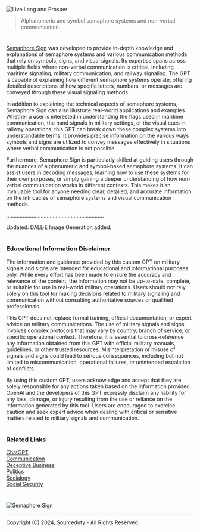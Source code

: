 ![Live Long and Prosper](https://github.com/user-attachments/assets/e15c313e-81a8-4054-a088-a13e99bdfad2)

> Alphanumeric and symbol semaphore systems and non-verbal communication.

#

[Semaphore Sign](https://chatgpt.com/g/g-lY6UQk1Gk-semaphore-sign) was developed to provide in-depth knowledge and explanations of semaphore systems and various communication methods that rely on symbols, signs, and visual signals. Its expertise spans across multiple fields where non-verbal communication is critical, including maritime signaling, military communication, and railway signaling. The GPT is capable of explaining how different semaphore systems operate, offering detailed descriptions of how specific letters, numbers, or messages are conveyed through these visual signaling methods.

In addition to explaining the technical aspects of semaphore systems, Semaphore Sign can also illustrate real-world applications and examples. Whether a user is interested in understanding the flags used in maritime communication, the hand signals in military settings, or the visual cues in railway operations, this GPT can break down these complex systems into understandable terms. It provides precise information on the various ways symbols and signs are utilized to convey messages effectively in situations where verbal communication is not possible.

Furthermore, Semaphore Sign is particularly skilled at guiding users through the nuances of alphanumeric and symbol-based semaphore systems. It can assist users in decoding messages, learning how to use these systems for their own purposes, or simply gaining a deeper understanding of how non-verbal communication works in different contexts. This makes it an invaluable tool for anyone needing clear, detailed, and accurate information on the intricacies of semaphore systems and visual communication methods.

.................................................................

Updated: DALL·E Image Generation added.

#
### Educational Information Disclaimer

The information and guidance provided by this custom GPT on military signals and signs are intended for educational and informational purposes only. While every effort has been made to ensure the accuracy and relevance of the content, the information may not be up-to-date, complete, or suitable for use in real-world military operations. Users should not rely solely on this tool for making decisions related to military signaling and communication without consulting authoritative sources or qualified professionals.

This GPT does not replace formal training, official documentation, or expert advice on military communications. The use of military signals and signs involves complex protocols that may vary by country, branch of service, or specific operational context. Therefore, it is essential to cross-reference any information obtained from this GPT with official military manuals, guidelines, or other trusted resources. Misinterpretation or misuse of signals and signs could lead to serious consequences, including but not limited to miscommunication, operational failures, or unintended escalation of conflicts.

By using this custom GPT, users acknowledge and accept that they are solely responsible for any actions taken based on the information provided. OpenAI and the developers of this GPT expressly disclaim any liability for any loss, damage, or injury resulting from the use or reliance on the information generated by this tool. Users are encouraged to exercise caution and seek expert advice when dealing with critical or sensitive matters related to military signals and communication.

#
### Related Links

[ChatGPT](https://github.com/sourceduty/ChatGPT)
<br>
[Communication](https://github.com/sourceduty/Communication)
<br>
[Deceptive Business](https://github.com/sourceduty/Deceptive_Business)
<br>
[Politics](https://github.com/sourceduty/Politics)
<br>
[Socialogy](https://github.com/sourceduty/Sociology)
<br>
[Social Security](https://github.com/sourceduty/Social_Security)

#

![Semaphore Sign](https://github.com/user-attachments/assets/0321afe6-b1ed-422a-853c-d8151a302ebb)

***
Copyright (C) 2024, Sourceduty - All Rights Reserved.
